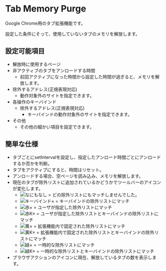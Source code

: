 # Tab Memory Purge
Google Chrome用のタブ拡張機能です。  

設定した条件にそって、使用していないタブのメモリを解放します。  

## 設定可能項目
- 解放時に使用するページ
- 非アクティブのタブをアンロードする時間
    - 前回アクティブになった時間から設定した時間が過ぎると、メモリを解放します。
- 除外するアドレス(正規表現対応)
    - 動作対象外のサイトを指定できます。
- 各操作のキーバインド
	- 除外するアドレス(正規表現対応)
    	- キーバインドの動作対象外のサイトを指定できます。
- その他
    - その他の細かい項目を設定できます。
    
## 簡単な仕様
- タブごとにsetIntervalを設定し、指定したアンロード時間ごとにアンロードするか否かを判断。
- タブをアクティブにすると、時間はリセット。
- アンロードする場合、空ページを読み込み、メモリを解放します。
- 現在のタブが除外リストに追加されているかどうかでツールバーのアイコンが変化します。
    - ![なにもなし](https://raw.githubusercontent.com/electron226/Tab-Memory-Purge/master/icon/icon_019.png) = どの除外リストにもマッチしませんでした。
    - ![キーバインド×](https://raw.githubusercontent.com/electron226/Tab-Memory-Purge/master/icon/icon_019_with_keybind.png) = キーバインドの除外リストにマッチ
    - ![赤×](https://raw.githubusercontent.com/electron226/Tab-Memory-Purge/master/icon/icon_019_use_exclude.png) = ユーザが指定した除外リストにマッチ
    - ![赤K×](https://raw.githubusercontent.com/electron226/Tab-Memory-Purge/master/icon/icon_019_use_exclude_with_keybind.png) = ユーザが指定した除外リストとキーバインドの除外リストにマッチ
    - ![黄×](https://raw.githubusercontent.com/electron226/Tab-Memory-Purge/master/icon/icon_019_extension_exclude.png) = 拡張機能内で固定された除外リストにマッチ
    - ![黄K×](https://raw.githubusercontent.com/electron226/Tab-Memory-Purge/master/icon/icon_019_extension_exclude_with_keybind.png) = 拡張機能内で固定された除外リストとキーバインドの除外リストにマッチ
    - ![緑×](https://raw.githubusercontent.com/electron226/Tab-Memory-Purge/master/icon/icon_019_temp_exclude.png) = 一時的な除外リストにマッチ
    - ![緑K×](https://raw.githubusercontent.com/electron226/Tab-Memory-Purge/master/icon/icon_019_temp_exclude_with_keybind.png) = 一時的な除外リストとキーバインドの除外リストにマッチ
- ブラウザアクションのアイコンに現在、解放しているタブの数を表示します。